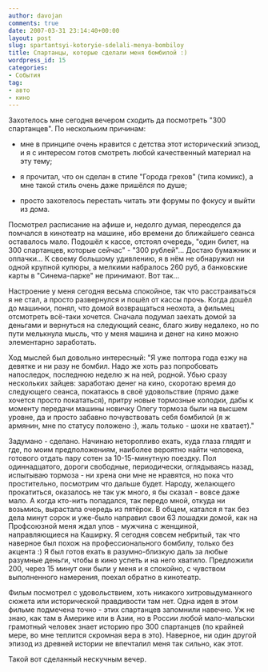 ```yaml
---
author: davojan
comments: true
date: 2007-03-31 23:14:40+00:00
layout: post
slug: spartantsyi-kotoryie-sdelali-menya-bombiloy
title: Спартанцы, которые сделали меня бомбилой :)
wordpress_id: 15
categories:
- События
tag:
- авто
- кино
---
```


Захотелось мне сегодня вечером сходить да посмотреть "300 спартанцев". По нескольким причинам:



	
  * мне в принципе очень нравится с детства этот исторический эпизод, и я с интересом готов смотреть любой качественный материал на эту тему;

	
  * я прочитал, что он сделан в стиле "Города грехов" (типа комикс), а мне такой стиль очень даже пришёлся по душе;

	
  * просто захотелось перестать читать эти форумы по фокусу и выйти из дома.


Посмотрел расписание на афише и, недолго думая, переоделся да помчался в кинотеатр на машине, ибо времени до ближайшего сеанса оставалось мало. Подошёл к кассе, отстоял очередь, "один билет, на 300 спартанцев, которые сейчас" - "300 рублей"... Достаю бумажник и оппачки... К своему большому удивлению, я в нём не обнаружил ни одной крупной купюры, а мелкими набралось 260 руб, а банковские карты в "Синема-парке" не принимают. Вот так...

Настроение у меня сегодня весьма спокойное, так что расстраиваться я не стал, а просто развернулся и пошёл от кассы прочь. Когда дошёл до машинки, понял, что домой возвращаться неохота, а фильмец отсмотреть всё-таки хочется. Сначала подумал заехать домой за деньгами и вернуться на следующий сеанс, благо живу недалеко, но по пути мелькнула мысль, что у меня машина и денег на кино можно элементарно заработать.

Ход мыслей был довольно интересный: "Я уже полтора года езжу на девятке и ни разу не бомбил. Надо же хоть раз попробовать напоследок, последнюю неделю ж на ней, родной. Убью сразу нескольких зайцев: заработаю денег на кино, скоротаю время до следующего сеанса, покатаюсь в своё удовольствие (прямо даже хочется просто покататься), притру новые тормозные колодки, дабы к моменту передачи машины новичку Олегу тормоза были на высшем уровне, да и просто забавно почувствовать себя бомбилой (я ж армянин, мне по статусу положено :), жаль только - шохи не хватает)."

Задумано - сделано. Начинаю неторопливо ехать, куда глаза глядят и где, по моим предположениям, наиболее вероятно найти человека, готового отдать пару сотен за 10-15-минутную поездку. Пол одиннадцатого, дороги свободные, периодически, оглядываясь назад, испытываю тормоза - ни хрена они мне не нравятся, но пока что простительно, посмотрим что дальше будет. Народу, желающего прокатиться, оказалось не так уж много, я бы сказал - вовсе даже мало. А когда кто-нить попадался, так передо мной, откуда ни возьмись, вырастала очередь из пятёрок. В общем, катался я так без дела минут сорок и уже-было направил свои 63 лошадки домой, как на Профсоюзной меня ждал улов - мужчина с женщиной, направляющиеся на Каширку. Я сегодня совсем небритый, так что наверное был похож на профессионального бомбилу, только без акцента :) Я был готов ехать в разумно-близкую даль за любые разумные деньги, чтобы в кино успеть и на него хватило. Предложили 200, через 15 минут они были у меня и я спокойно, с чувством выполненного намерения, поехал обратно в кинотеатр.

Фильм посмотрел с удовольствием, хоть никакого хитровыдуманного сюжета или исторической правдивости там нет. Одна идея в этом фильме подмечена точно - этих спартанцев запомнили навечно. Уж не знаю, как там в Америке или в Азии, но в России любой мало-мальски грамотный человек знает историю про 300 спартанцев (по крайней мере, во мне теплится скромная вера в это). Наверное, ни один другой эпизод из древней истории не впечталил меня так сильно, как этот.

Такой вот сделанный нескучным вечер.

